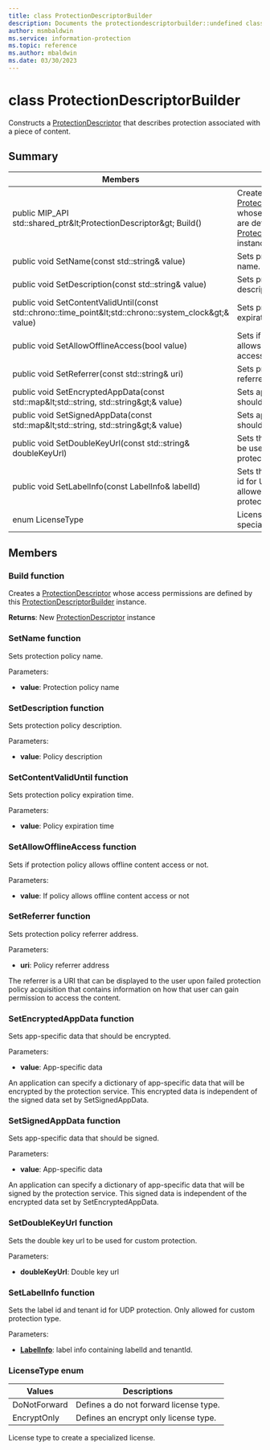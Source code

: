 ```yaml
---
title: class ProtectionDescriptorBuilder 
description: Documents the protectiondescriptorbuilder::undefined class of the Microsoft Information Protection (MIP) SDK.
author: msmbaldwin
ms.service: information-protection
ms.topic: reference
ms.author: mbaldwin
ms.date: 03/30/2023
---
```


# class ProtectionDescriptorBuilder 
Constructs a [ProtectionDescriptor](undefined) that describes protection associated with a piece of content.
  
## Summary
 Members                        | Descriptions                                
--------------------------------|---------------------------------------------
public MIP_API std::shared_ptr\&lt;ProtectionDescriptor\&gt; Build()  |  Creates a [ProtectionDescriptor](undefined) whose access permissions are defined by this [ProtectionDescriptorBuilder](#class_protection_descriptor_builder) instance.
public void SetName(const std::string& value)  |  Sets protection policy name.
public void SetDescription(const std::string& value)  |  Sets protection policy description.
public void SetContentValidUntil(const std::chrono::time_point\&lt;std::chrono::system_clock\&gt;& value)  |  Sets protection policy expiration time.
public void SetAllowOfflineAccess(bool value)  |  Sets if protection policy allows offline content access or not.
public void SetReferrer(const std::string& uri)  |  Sets protection policy referrer address.
public void SetEncryptedAppData(const std::map\&lt;std::string, std::string\&gt;& value)  |  Sets app-specific data that should be encrypted.
public void SetSignedAppData(const std::map\&lt;std::string, std::string\&gt;& value)  |  Sets app-specific data that should be signed.
public void SetDoubleKeyUrl(const std::string& doubleKeyUrl)  |  Sets the double key url to be used for custom protection.
public void SetLabelInfo(const LabelInfo& labelId)  |  Sets the label id and tenant id for UDP protection. Only allowed for custom protection type.
enum LicenseType  |  License type to create a specialized license.
  
## Members
  
### Build function
Creates a [ProtectionDescriptor](undefined) whose access permissions are defined by this [ProtectionDescriptorBuilder](undefined) instance.

  
**Returns**: New [ProtectionDescriptor](undefined) instance
  
### SetName function
Sets protection policy name.

Parameters:  
* **value**: Protection policy name


  
### SetDescription function
Sets protection policy description.

Parameters:  
* **value**: Policy description


  
### SetContentValidUntil function
Sets protection policy expiration time.

Parameters:  
* **value**: Policy expiration time


  
### SetAllowOfflineAccess function
Sets if protection policy allows offline content access or not.

Parameters:  
* **value**: If policy allows offline content access or not


  
### SetReferrer function
Sets protection policy referrer address.

Parameters:  
* **uri**: Policy referrer address


The referrer is a URI that can be displayed to the user upon failed protection policy acquisition that contains information on how that user can gain permission to access the content.
  
### SetEncryptedAppData function
Sets app-specific data that should be encrypted.

Parameters:  
* **value**: App-specific data


An application can specify a dictionary of app-specific data that will be encrypted by the protection service. This encrypted data is independent of the signed data set by SetSignedAppData.
  
### SetSignedAppData function
Sets app-specific data that should be signed.

Parameters:  
* **value**: App-specific data


An application can specify a dictionary of app-specific data that will be signed by the protection service. This signed data is independent of the encrypted data set by SetEncryptedAppData.
  
### SetDoubleKeyUrl function
Sets the double key url to be used for custom protection.

Parameters:  
* **doubleKeyUrl**: Double key url


  
### SetLabelInfo function
Sets the label id and tenant id for UDP protection. Only allowed for custom protection type.

Parameters:  
* **[LabelInfo](#struct_label_info)**: label info containing labelId and tenantId.


  
### LicenseType enum
 Values                         | Descriptions                                
--------------------------------|---------------------------------------------
DoNotForward            | Defines a do not forward license type.
EncryptOnly            | Defines an encrypt only license type.
License type to create a specialized license.